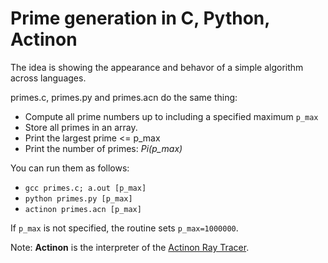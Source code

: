 # Prime generation in C, Python, Actinon
The idea is showing the appearance and behavor of a simple algorithm across languages.

primes.c, primes.py and primes.acn do the same thing:
*   Compute all prime numbers up to including a specified maximum `p_max`
*   Store all primes in an array.
*   Print the largest prime <= p_max
*   Print the number of primes: *Pi(p_max)*

You can run them as follows:
* `gcc primes.c; a.out [p_max]`
* `python primes.py [p_max]`
* `actinon primes.acn [p_max]`

If `p_max` is not specified, the routine sets `p_max=1000000`.

Note: **Actinon** is the interpreter of the [Actinon Ray Tracer](https://github.com/johsteffens/actinon).
